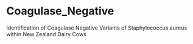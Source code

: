 # Coagulase_Negative
Identification of Coagulase Negative Variants of Staphylococcus aureus within New Zealand Dairy Cows
